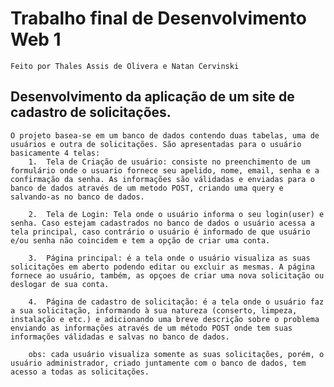 
 
#   Trabalho final de Desenvolvimento Web 1    
    Feito por Thales Assis de Olivera e Natan Cervinski
## Desenvolvimento da aplicação de um site de cadastro de solicitações.
    O projeto basea-se em um banco de dados contendo duas tabelas, uma de usuários e outra de solicitações. São apresentadas para o usuário basicamente 4 telas:
        1.  Tela de Criação de usuário: consiste no preenchimento de um formulário onde o usuario fornece seu apelido, nome, email, senha e a confirmação da senha. As informações são válidadas e enviadas para o banco de dados através de um metodo POST, criando uma query e salvando-as no banco de dados.

        2.  Tela de Login: Tela onde o usuário informa o seu login(user) e senha. Caso estejam cadastrados no banco de dados o usuário acessa a tela principal, caso contrário o usuário é informado de que usuário e/ou senha não coincidem e tem a opção de criar uma conta.

        3.  Página principal: é a tela onde o usuário visualiza as suas solicitações em aberto podendo editar ou excluir as mesmas. A página fornece ao usuário, também, as opçoes de criar uma nova solicitação ou deslogar de sua conta.

        4.  Página de cadastro de solicitação: é a tela onde o usuário faz a sua solicitação, informando à sua natureza (conserto, limpeza, instalação e etc.) e adicionando uma breve descrição sobre o problema enviando as informações através de um método POST onde tem suas informações válidadas e salvas no banco de dados.

        obs: cada usuário visualiza somente as suas solicitações, porém, o usuário administrador, criado juntamente com o banco de dados, tem acesso a todas as solicitações. 
